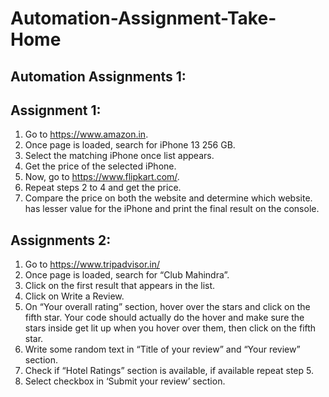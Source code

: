# Automation-Assignment-Take-Home

## Automation Assignments 1:

## Assignment 1:

1. Go to https://www.amazon.in.
2. Once page is loaded, search for iPhone 13 256 GB.
3. Select the matching iPhone once list appears.
4. Get the price of the selected iPhone.
5. Now, go to https://www.flipkart.com/.
6. Repeat steps 2 to 4 and get the price.
7. Compare the price on both the website and determine which website.
has lesser value for the iPhone and print the final result on the console.


## Assignments 2:
1. Go to ​https://www.tripadvisor.in/
2. Once page is loaded, search for “Club Mahindra”.
3. Click on the first result that appears in the list.
4. Click on Write a Review.
5. On “Your overall rating” section, hover over the stars and click on the fifth star. Your
code should actually do the hover and make sure the stars inside get lit up when you
hover over them, then click on the fifth star.
6. Write some random text in “​Title of your review” and “​Your review” ​section.
7. Check if “​Hotel Ratings” ​section is available, if available repeat step 5.
8. Select checkbox in ‘​Submit your review’ ​section.

